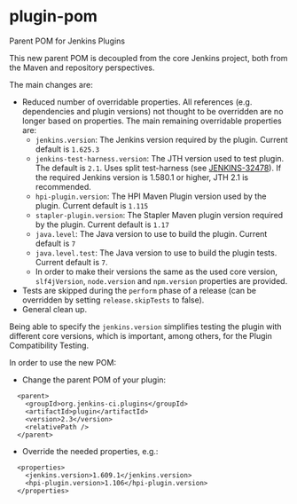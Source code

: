 # plugin-pom
Parent POM for Jenkins Plugins

This new parent POM is decoupled from the core Jenkins project, both from the Maven and repository perspectives.

The main changes are:
* Reduced number of overridable properties. All references (e.g. dependencies and plugin versions) not
thought to be overridden are no longer based on properties. The main remaining overridable properties are:
  * `jenkins.version`: The Jenkins version required by the plugin. Current default is `1.625.3`
  * `jenkins-test-harness.version`: The JTH version used to test plugin. The default is `2.1`.
  Uses split test-harness (see [JENKINS-32478](https://issues.jenkins-ci.org/browse/JENKINS-32478)).
  If the required Jenkins version is 1.580.1 or higher, JTH 2.1 is recommended.
  * `hpi-plugin.version`: The HPI Maven Plugin version used by the plugin. Current default is `1.115`
  * `stapler-plugin.version`: The Stapler Maven plugin version required by the plugin. Current default is `1.17`
  * `java.level`: The Java version to use to build the plugin. Current default is `7`
  * `java.level.test`: The Java version to use to build the plugin tests. Current default is `7`.
  * In order to make their versions the same as the used core version, `slf4jVersion`, `node.version` and `npm.version`
  properties are provided.
* Tests are skipped during the `perform` phase of a release (can be overridden by setting `release.skipTests` to false).
* General clean up.

Being able to specify the `jenkins.version` simplifies testing the plugin with different core versions, which is
important, among others, for the Plugin Compatibility Testing.

In order to use the new POM:
* Change the parent POM of your plugin:
```
  <parent>
    <groupId>org.jenkins-ci.plugins</groupId>
    <artifactId>plugin</artifactId>
    <version>2.3</version>
    <relativePath />
  </parent>
```
* Override the needed properties, e.g.:
```
  <properties>
    <jenkins.version>1.609.1</jenkins.version>
    <hpi-plugin.version>1.106</hpi-plugin.version>
  </properties>
```
